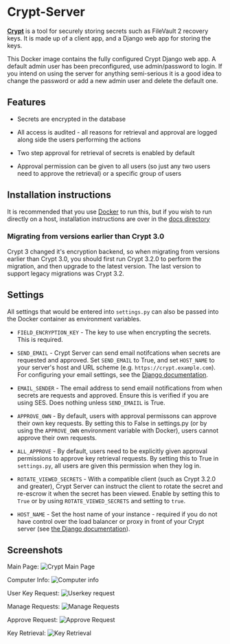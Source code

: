 # Crypt-Server

**[Crypt][1]** is a tool for securely storing secrets such as FileVault 2 recovery keys. It is made up of a client app, and a Django web app for storing the keys.

This Docker image contains the fully configured Crypt Django web app. A default admin user has been preconfigured, use admin/password to login.
If you intend on using the server for anything semi-serious it is a good idea to change the password or add a new admin user and delete the default one.

## Features

- Secrets are encrypted in the database
- All access is audited - all reasons for retrieval and approval are logged along side the users performing the actions
- Two step approval for retrieval of secrets is enabled by default
- Approval permission can be given to all users (so just any two users need to approve the retrieval) or a specific group of users

  [1]: https://github.com/grahamgilbert/Crypt

## Installation instructions

It is recommended that you use [Docker](https://github.com/grahamgilbert/Crypt-Server/blob/master/docs/Docker.md) to run this, but if you wish to run directly on a host, installation instructions are over in the [docs directory](https://github.com/grahamgilbert/Crypt-Server/blob/master/docs/Installation_on_Ubuntu_1404.md)

### Migrating from versions earlier than Crypt 3.0

Crypt 3 changed it's encryption backend, so when migrating from versions earlier than Crypt 3.0, you should first run Crypt 3.2.0 to perform the migration, and then upgrade to the latest version. The last version to support legacy migrations was Crypt 3.2.

## Settings

All settings that would be entered into `settings.py` can also be passed into the Docker container as environment variables.

- `FIELD_ENCRYPTION_KEY` - The key to use when encrypting the secrets. This is required.

- `SEND_EMAIL` - Crypt Server can send email notifcations when secrets are requested and approved. Set `SEND_EMAIL` to True, and set `HOST_NAME` to your server's host and URL scheme (e.g. `https://crypt.example.com`). For configuring your email settings, see the [Django documentation](https://docs.djangoproject.com/en/3.1/ref/settings/#std:setting-EMAIL_HOST).

- `EMAIL_SENDER` - The email address to send emaiil notifications from when secrets are requests and approved. Ensure this is verified if you are using SES. Does nothing unless `SEND_EMAIIL` is True.

- `APPROVE_OWN` - By default, users with approval permissons can approve their own key requests. By setting this to False in settings.py (or by using the `APPROVE_OWN` environment variable with Docker), users cannot approve their own requests.

- `ALL_APPROVE` - By default, users need to be explicitly given approval permissions to approve key retrieval requests. By setting this to True in `settings.py`, all users are given this permission when they log in.

- `ROTATE_VIEWED_SECRETS` - With a compatible client (such as Crypt 3.2.0 and greater), Crypt Server can instruct the client to rotate the secret and re-escrow it when the secret has been viewed. Enable by setting this to `True` or by using `ROTATE_VIEWED_SECRETS` and setting to `true`.

- `HOST_NAME` - Set the host name of your instance - required if you do not have control over the load balancer or proxy in front of your Crypt server (see [the Django documentation](https://docs.djangoproject.com/en/4.1/ref/settings/#csrf-trusted-origins)).

## Screenshots

Main Page:
![Crypt Main Page](https://raw.github.com/grahamgilbert/Crypt-Server/master/docs/images/home.png)

Computer Info:
![Computer info](https://raw.github.com/grahamgilbert/Crypt-Server/master/docs/images/admin_computer_info.png)

User Key Request:
![Userkey request](https://raw.github.com/grahamgilbert/Crypt-Server/master/docs/images/user_key_request.png)

Manage Requests:
![Manage Requests](https://raw.github.com/grahamgilbert/Crypt-Server/master/docs/images/manage_requests.png)

Approve Request:
![Approve Request](https://raw.github.com/grahamgilbert/Crypt-Server/master/docs/images/approve_request.png)

Key Retrieval:
![Key Retrieval](https://raw.github.com/grahamgilbert/Crypt-Server/master/docs/images/key_retrieval.png)

